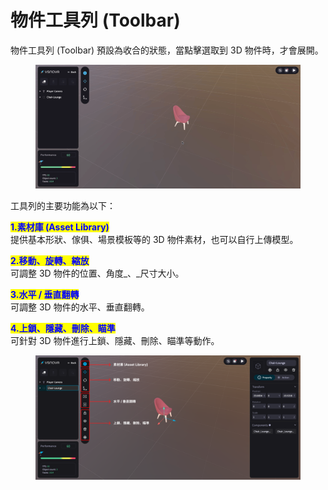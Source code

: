 # 物件工具列 (Toolbar)

物件工具列 (Toolbar) 預設為收合的狀態，當點擊選取到 3D 物件時，才會展開。

<figure><img src="../../.gitbook/assets/工具欄.gif" alt=""><figcaption></figcaption></figure>

工具列的主要功能為以下：

<mark style="color:blue;">**1.素材庫 (Asset Library)**</mark>\
提供基本形狀、傢俱、場景模板等的 3D 物件素材，也可以自行上傳模型。

<mark style="color:blue;">**2.移動、旋轉、縮放**</mark>\
可調整 3D 物件的位置、角度_、_尺寸大小。

<mark style="color:blue;">**3.水平 / 垂直翻轉**</mark>\
可調整 3D 物件的水平、垂直翻轉。

<mark style="color:blue;">**4.上鎖、隱藏、刪除、瞄準**</mark>\
可針對 3D 物件進行上鎖、隱藏、刪除、瞄準等動作。

<figure><img src="../../.gitbook/assets/Frame 102.png" alt=""><figcaption></figcaption></figure>



